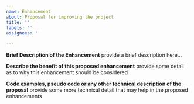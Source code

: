 ```yaml
---
name: Enhancement
about: Proposal for improving the project
title: ''
labels: ''
assignees: ''

---
```


**Brief Description of the Enhancement**
provide a brief description here...

**Describe the benefit of this proposed enhancement**
provide some detail as to why this enhancement should be considered

**Code examples, pseudo code or any other technical description of the proposal**
provide some more technical detail that may help in the proposed enhancements

